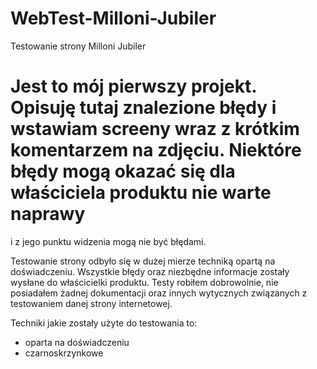 # WebTest-Milloni-Jubiler
Testowanie strony Milloni Jubiler

# Jest to mój pierwszy projekt. Opisuję tutaj znalezione błędy i wstawiam screeny wraz z krótkim komentarzem na zdjęciu. Niektóre błędy mogą okazać się dla właściciela produktu nie warte naprawy
i z jego punktu widzenia mogą nie być błędami.

Testowanie strony odbyło się w dużej mierze techniką opartą na doświadczeniu. Wszystkie błędy oraz niezbędne informacje zostały wysłane do właścicielki produktu.
Testy robiłem dobrowolnie, nie posiadałem żadnej dokumentacji oraz innych wytycznych związanych z testowaniem danej strony internetowej.

Techniki jakie zostały użyte do testowania to:
- oparta na doświadczeniu
- czarnoskrzynkowe
  
